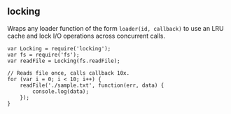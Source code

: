 locking
-------

Wraps any loader function of the form `loader(id, callback)` to use
an LRU cache and lock I/O operations across concurrent calls.

    var Locking = require('locking');
    var fs = require('fs');
    var readFile = Locking(fs.readFile);

    // Reads file once, calls callback 10x.
    for (var i = 0; i < 10; i++) {
        readFile('./sample.txt', function(err, data) {
            console.log(data);
        });
    }


